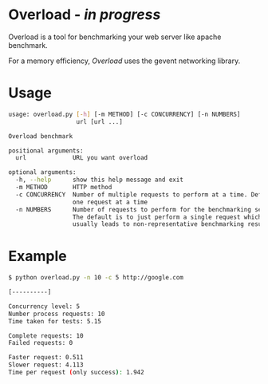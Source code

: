 Overload - *in progress*
=======================

Overload is a tool for benchmarking your web server like apache benchmark.

For a memory efficiency, *Overload* uses the gevent networking library.

Usage
=====
```bash
usage: overload.py [-h] [-m METHOD] [-c CONCURRENCY] [-n NUMBERS]
                   url [url ...]

Overload benchmark

positional arguments:
  url             URL you want overload

optional arguments:
  -h, --help      show this help message and exit
  -m METHOD       HTTP method
  -c CONCURRENCY  Number of multiple requests to perform at a time. Default is
                  one request at a time
  -n NUMBERS      Number of requests to perform for the benchmarking session.
                  The default is to just perform a single request which
                  usually leads to non-representative benchmarking results
```

Example
=======
```bash
$ python overload.py -n 10 -c 5 http://google.com

[----------]

Concurrency level: 5
Number process requests: 10
Time taken for tests: 5.15

Complete requests: 10
Failed requests: 0

Faster request: 0.511
Slower request: 4.113
Time per request (only success): 1.942
```

